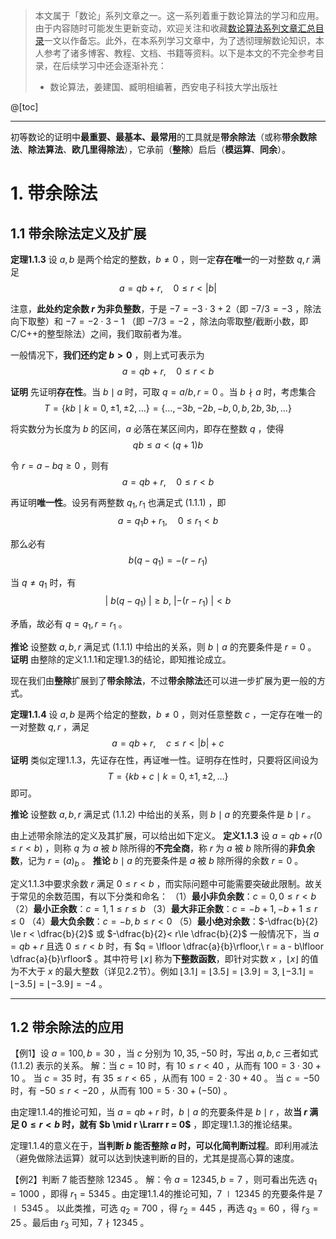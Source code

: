   > 本文属于「数论」系列文章之一。这一系列着重于数论算法的学习和应用。由于内容随时可能发生更新变动，欢迎关注和收藏[数论算法系列文章汇总目录](https://memcpy0.blog.csdn.net/article/details/121160248)一文以作备忘。此外，在本系列学习文章中，为了透彻理解数论知识，本人参考了诸多博客、教程、文档、书籍等资料。以下是本文的不完全参考目录，在后续学习中还会逐渐补充：
> - 数论算法，姜建国、臧明相编著，西安电子科技大学出版社

@[toc]

---
初等数论的证明中**最重要、最基本、最常用**的工具就是**带余除法**（或称**带余数除法**、**除法算法**、**欧几里得除法**），它承前（**整除**）启后（**模运算**、**同余**）。

# 1. 带余除法
## 1.1 带余除法定义及扩展
**定理1.1.3** 设 $a, b$ 是两个给定的整数，$b \ne 0$ ，则一定**存在唯一**的一对整数 $q, r$ 满足 $$a = qb + r, \quad 0 \le r < |b|$$

注意，**此处约定余数 $r$ 为非负整数**，于是 $-7 = -3 \cdot 3 + 2$（即 $-7 / 3 = -3$ ，除法向下取整）和 $-7 = -2 \cdot 3- 1$ （即 $-7 / 3 = -2$ ，除法向零取整/截断小数，即C/C++的整型除法）之间，我们取前者为准。

一般情况下，**我们还约定 $b > 0$** ，则上式可表示为 $$\tag{1.1.1} a = qb + r, \quad 0\le r< b$$
 
**证明** 先证明**存在性**。当 $b \mid a$ 时，可取 $q = a/ b, r = 0$ 。当 $b \nmid a$ 时，考虑集合 $$T = \{ kb \mid k = 0, \pm 1, \pm 2, \dots \} = \{ \dots, -3b, -2b, -b, 0, b, 2b, 3b, \dots \}$$

将实数分为长度为 $b$ 的区间，$a$ 必落在某区间内，即存在整数 $q$ ，使得 $$qb \le a \lt (q + 1) b$$

令 $r = a - bq \ge 0$ ，则有 $$a = qb + r, \quad 0\le r \lt b$$

再证明**唯一性**。设另有两整数 $q_1, r_1$ 也满足式 $(1.1.1)$ ，即 $$a = q_1 b + r_1, \quad 0 \le r_1 \lt b$$

那么必有 $$b (q - q_1 ) = -(r - r_1)$$

当 $q \ne q_1$ 时，有 $$|\ b(q - q_1)\ | \ge b,\ |-(r - r_1)\ | < b$$

矛盾，故必有 $q = q_1, r = r_1$ 。

**推论** 设整数 $a, b, r$ 满足式 $(1.1.1)$ 中给出的关系，则 $b \mid a$ 的充要条件是 $r = 0$ 。
**证明** 由整除的定义1.1.1和定理1.3的结论，即知推论成立。

现在我们由**整除**扩展到了**带余除法**，不过**带余除法**还可以进一步扩展为更一般的方式。


**定理1.1.4** 设 $a, b$ 是两个给定的整数，$b \ne 0$ ，则对任意整数 $c$ ，一定存在唯一的一对整数 $q, r$ ，满足 $$\tag{1.1.2}a = qb + r, \quad c\le r \lt |b| + c$$
**证明** 类似定理1.1.3，先证存在性，再证唯一性。证明存在性时，只要将区间设为 $$T = \{ kb + c \mid k = 0, \pm 1, \pm 2, \dots \}$$ 即可。

**推论** 设整数 $a, b, r$ 满足式 $(1.1.2)$ 中给出的关系，则 $b\mid a$ 的充要条件是 $b\mid r$ 。

由上述带余除法的定义及其扩展，可以给出如下定义。
<b></b>
**定义1.1.3** 设 $a = qb + r(0\le r < b)$ ，则称 $q$ 为 $a$ 被 $b$ 除所得的**不完全商**，称 $r$ 为 $a$ 被 $b$ 除所得的**非负余数**，记为 $r = (a)_b$ 。
**推论** $b\mid a$ 的充要条件是 $a$ 被 $b$ 除所得的余数 $r = 0$ 。

定义1.1.3中要求余数 $r$ 满足 $0 \le r < b$ ，而实际问题中可能需要突破此限制。故关于常见的余数范围，有以下分类和命名：
（1）**最小非负余数**：$c = 0, 0\le r< b$ 
（2）**最小正余数**：$c = 1, 1\le r \le b$
（3）**最大非正余数**：$c = -b + 1, -b + 1 \le r \le 0$ 
（4）**最大负余数**：$c = -b,  b \le r < 0$ 
（5）**最小绝对余数**：$-\dfrac{b}{2} \le r < \dfrac{b}{2}$ 或 $-\dfrac{b}{2}< r\le \dfrac{b}{2}$ 
一般情况下，当 $a = qb + r$ 且选 $0 \le r < b$ 时，有 $q = \lfloor \dfrac{a}{b}\rfloor,\ r = a - b\lfloor \dfrac{a}{b}\rfloor$ 。其中符号 $\lfloor x\rfloor$ 称为**下整数函数**，即针对实数 $x$ ，$\lfloor x\rfloor$ 的值为不大于 $x$ 的最大整数（详见2.2节）。例如 $\lfloor 3.1\rfloor = \lfloor 3.5\rfloor = \lfloor 3.9 \rfloor = 3,\ \lfloor -3.1 \rfloor = \lfloor -3.5 \rfloor = \lfloor -3.9 \rfloor = -4$ 。

---
## 1.2 带余除法的应用
【例1】设 $a = 100, b = 30$ ，当 $c$ 分别为 $10, 35, -50$ 时，写出 $a, b, c$ 三者如式 $(1.1.2)$ 表示的关系。
解：当 $c = 10$ 时，有 $10 \le r < 40$ ，从而有 $100 = 3 \cdot 30 + 10$ 。
当 $c = 35$ 时，有 $35 \le r < 65$ ，从而有 $100 = 2 \cdot 30 + 40$ 。
当 $c = -50$ 时，有 $-50 \le r < -20$ ，从而有 $100 = 5 \cdot 30 + (-50)$ 。

由定理1.1.4的推论可知，当 $a = qb + r$ 时，$b\mid a$ 的充要条件是 $b\mid r$ ，故**当 $r$ 满足 $0 \le r < b$ 时，就有 $b \mid r \Lrarr r = 0$** ，即定理1.1.3的推论结果。

定理1.1.4的意义在于，**当判断 $b$ 能否整除 $a$ 时，可以化简判断过程**。即利用减法（避免做除法运算）就可以达到快速判断的目的，尤其是提高心算的速度。

【例2】判断 $7$ 能否整除 $12345$ 。
解：令 $a = 12345, b = 7$ ，则可看出先选 $q_1 = 1000$ ，即得 $r_1 = 5345$ 。由定理1.1.4的推论可知，$7 \mid 12345$ 的充要条件是 $7\mid 5345$ 。
以此类推，可选 $q_2 = 700$ ，得 $r_2 = 445$ ，再选 $q_3 = 60$ ，得 $r_3 = 25$ 。最后由 $r_3$ 可知，$7 \nmid 12345$ 。




